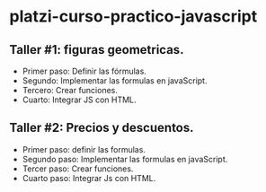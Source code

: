 # platzi-curso-practico-javascript

## Taller #1: figuras geometricas.

- Primer paso: Definir las fórmulas.
- Segundo: Implementar las formulas en javaScript.
- Tercero: Crear funciones.
- Cuarto: Integrar JS con HTML.

## Taller #2: Precios y descuentos.

- Primer paso: definir las formulas.
- Segundo paso: Implementar las formulas en javaScript.
- Tercer paso: Crear funciones.
- Cuarto paso: Integrar Js con HTML.

